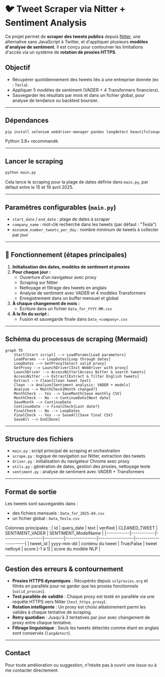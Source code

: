 # 🐦 Tweet Scraper via Nitter + Sentiment Analysis

Ce projet permet de **scraper des tweets publics** depuis [Nitter](https://nitter.net), une alternative sans JavaScript à Twitter, et d'appliquer plusieurs **modèles d'analyse de sentiment**. Il est conçu pour contourner les limitations d'accès via un système de **rotation de proxies HTTPS**.

## Objectif

- Récupérer quotidiennement des tweets liés à une entreprise donnée (ex : `Tesla`).
- Appliquer 5 modèles de sentiment (VADER + 4 Transformers financiers).
- Sauvegarder les résultats par mois et dans un fichier global, pour analyse de tendance ou backtest boursier.

---

## Dépendances
```bash
pip install selenium webdriver-manager pandas langdetect beautifulsoup4 requests vaderSentiment transformers
```
Python 3.8+ recommandé.

---

## Lancer le scraping

```bash
python main.py
```

Cela lance le scraping pour la plage de dates définie dans `main.py`, par défaut entre le 15 et 19 avril 2025.

---

## Paramètres configurables (`main.py`)
- `start_date` / `end_date` : plage de dates à scraper
- `company_name` : mot-clé recherché dans les tweets (par défaut : "Tesla")
- `minimum_number_tweets_per_day` : nombre minimum de tweets à collecter par jour

---

## 🧩 Fonctionnement (étapes principales)
1. **Initialisation des dates, modèles de sentiment et proxies**
2. **Pour chaque jour :**
   - Ouverture d'un navigateur avec proxy
   - Scraping sur Nitter
   - Nettoyage et filtrage des tweets en anglais
   - Analyse de sentiment avec VADER et 4 modèles Transformers
   - Enregistrement dans un buffer mensuel et global
3. **À chaque changement de mois :**
   - Écriture dans un fichier `Data_for_YYYY-MM.csv`
4. **À la fin du script :**
   - Fusion et sauvegarde finale dans `Data_<company>.csv`

---

## Schéma du processus de scraping (Mermaid)

```mermaid
graph TD
    Start[Start script] --> LoadParams[Load parameters]
    LoadParams --> LoopDates[Loop through dates]
    LoopDates --> GetProxy[Select valid proxy]
    GetProxy --> LaunchDriver[Init WebDriver with proxy]
    LaunchDriver --> AccessNitter[Access Nitter & search tweets]
    AccessNitter --> Extract[Extract & filter English tweets]
    Extract --> Clean[Clean tweet text]
    Clean --> Analyze[Sentiment analysis: VADER + models]
    Analyze --> MonthCheck{Month changed?}
    MonthCheck -- Yes --> SaveMonth[Save monthly CSV]
    MonthCheck -- No --> ContinueDate[Next date]
    SaveMonth --> ContinueDate
    ContinueDate --> FinalCheck{Last date?}
    FinalCheck -- No --> LoopDates
    FinalCheck -- Yes --> SaveAll[Save final CSV]
    SaveAll --> End[Done]
```

---

## Structure des fichiers

- `main.py` : script principal de scraping et orchestration
- `scrape.py` : logique de navigation sur Nitter, extraction des tweets
- `driver.py` : initialisation du navigateur Chrome avec proxy
- `utils.py` : génération de dates, gestion des proxies, nettoyage texte
- `sentiment.py` : analyse de sentiment avec VADER + Transformers

---

## Format de sortie

Les tweets sont sauvegardés dans :
- des fichiers mensuels : `Data_for_2025-04.csv`
- un fichier global : `Data_Tesla.csv`

Colonnes principales :
| id         | query_date | text               | verified | CLEANED_TWEET | SENTIMENT_VADER | SENTIMENT_ModelName |
|------------|------------|--------------------|----------|----------------|------------------|----------------------|
| tweet_id   | yyyy-mm-dd | contenu du tweet   | True/False | tweet nettoyé  | score [-1 à 1]   | score du modèle NLP  |

---

## Gestion des erreurs & contournement
- **Proxies HTTPS dynamiques** : Récupérés depuis `sslproxies.org` et filtrés en parallèle pour ne garder que les proxies fonctionnels (`valid_proxies`).
- **Test parallèle de validité** : Chaque proxy est testé en parallèle via une requête HTTPS vers Nitter (`test_https_proxy`).
- **Rotation intelligente** : Un proxy est choisi aléatoirement parmi les valides à chaque tentative de scraping.
- **Retry quotidien** : Jusqu'à 3 tentatives par jour avec changement de proxy entre chaque tentative.
- **Filtrage linguistique** : Seuls les tweets détectés comme étant en anglais sont conservés (`langdetect`).

---

## Contact
Pour toute amélioration ou suggestion, n'hésite pas à ouvrir une *issue* ou à me contacter directement.

